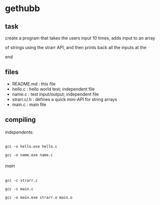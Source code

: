 # gethubb

## task
create a program that takes the users input 10 times, adds input to an array

of strings using the strarr API, and then prints back all the inputs at the

end

## files
 - README.md : this file
 - hello.c : hello world test; independent file
 - name.c : test input/output; independent file
 - strarr.c/.h : defines a quick mini-API for string arrays
 - main.c : main file

## compiling
###### independents:
`gcc -o hello.exe hello.c`

`gcc -o name.exe name.c`

###### main

```
gcc -c strarr.c

gcc -c main.c

gcc -o main.exe strarr.o main.o
```


